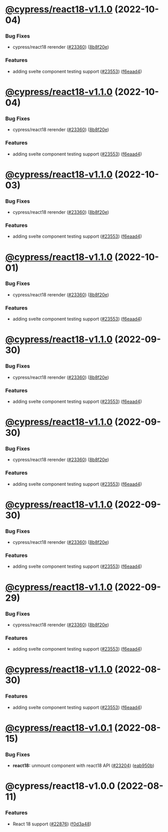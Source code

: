 # [@cypress/react18-v1.1.0](https://github.com/cypress-io/cypress/compare/@cypress/react18-v1.0.1...@cypress/react18-v1.1.0) (2022-10-04)


### Bug Fixes

* cypress/react18 rerender ([#23360](https://github.com/cypress-io/cypress/issues/23360)) ([8b8f20e](https://github.com/cypress-io/cypress/commit/8b8f20eec77d4c0a704aee7f7077dc92dbafb93f))


### Features

* adding svelte component testing support ([#23553](https://github.com/cypress-io/cypress/issues/23553)) ([f6eaad4](https://github.com/cypress-io/cypress/commit/f6eaad40e1836fa9db87c60defa5ae6f390c8fd8))

# [@cypress/react18-v1.1.0](https://github.com/cypress-io/cypress/compare/@cypress/react18-v1.0.1...@cypress/react18-v1.1.0) (2022-10-04)


### Bug Fixes

* cypress/react18 rerender ([#23360](https://github.com/cypress-io/cypress/issues/23360)) ([8b8f20e](https://github.com/cypress-io/cypress/commit/8b8f20eec77d4c0a704aee7f7077dc92dbafb93f))


### Features

* adding svelte component testing support ([#23553](https://github.com/cypress-io/cypress/issues/23553)) ([f6eaad4](https://github.com/cypress-io/cypress/commit/f6eaad40e1836fa9db87c60defa5ae6f390c8fd8))

# [@cypress/react18-v1.1.0](https://github.com/cypress-io/cypress/compare/@cypress/react18-v1.0.1...@cypress/react18-v1.1.0) (2022-10-03)


### Bug Fixes

* cypress/react18 rerender ([#23360](https://github.com/cypress-io/cypress/issues/23360)) ([8b8f20e](https://github.com/cypress-io/cypress/commit/8b8f20eec77d4c0a704aee7f7077dc92dbafb93f))


### Features

* adding svelte component testing support ([#23553](https://github.com/cypress-io/cypress/issues/23553)) ([f6eaad4](https://github.com/cypress-io/cypress/commit/f6eaad40e1836fa9db87c60defa5ae6f390c8fd8))

# [@cypress/react18-v1.1.0](https://github.com/cypress-io/cypress/compare/@cypress/react18-v1.0.1...@cypress/react18-v1.1.0) (2022-10-01)


### Bug Fixes

* cypress/react18 rerender ([#23360](https://github.com/cypress-io/cypress/issues/23360)) ([8b8f20e](https://github.com/cypress-io/cypress/commit/8b8f20eec77d4c0a704aee7f7077dc92dbafb93f))


### Features

* adding svelte component testing support ([#23553](https://github.com/cypress-io/cypress/issues/23553)) ([f6eaad4](https://github.com/cypress-io/cypress/commit/f6eaad40e1836fa9db87c60defa5ae6f390c8fd8))

# [@cypress/react18-v1.1.0](https://github.com/cypress-io/cypress/compare/@cypress/react18-v1.0.1...@cypress/react18-v1.1.0) (2022-09-30)


### Bug Fixes

* cypress/react18 rerender ([#23360](https://github.com/cypress-io/cypress/issues/23360)) ([8b8f20e](https://github.com/cypress-io/cypress/commit/8b8f20eec77d4c0a704aee7f7077dc92dbafb93f))


### Features

* adding svelte component testing support ([#23553](https://github.com/cypress-io/cypress/issues/23553)) ([f6eaad4](https://github.com/cypress-io/cypress/commit/f6eaad40e1836fa9db87c60defa5ae6f390c8fd8))

# [@cypress/react18-v1.1.0](https://github.com/cypress-io/cypress/compare/@cypress/react18-v1.0.1...@cypress/react18-v1.1.0) (2022-09-30)


### Bug Fixes

* cypress/react18 rerender ([#23360](https://github.com/cypress-io/cypress/issues/23360)) ([8b8f20e](https://github.com/cypress-io/cypress/commit/8b8f20eec77d4c0a704aee7f7077dc92dbafb93f))


### Features

* adding svelte component testing support ([#23553](https://github.com/cypress-io/cypress/issues/23553)) ([f6eaad4](https://github.com/cypress-io/cypress/commit/f6eaad40e1836fa9db87c60defa5ae6f390c8fd8))

# [@cypress/react18-v1.1.0](https://github.com/cypress-io/cypress/compare/@cypress/react18-v1.0.1...@cypress/react18-v1.1.0) (2022-09-30)


### Bug Fixes

* cypress/react18 rerender ([#23360](https://github.com/cypress-io/cypress/issues/23360)) ([8b8f20e](https://github.com/cypress-io/cypress/commit/8b8f20eec77d4c0a704aee7f7077dc92dbafb93f))


### Features

* adding svelte component testing support ([#23553](https://github.com/cypress-io/cypress/issues/23553)) ([f6eaad4](https://github.com/cypress-io/cypress/commit/f6eaad40e1836fa9db87c60defa5ae6f390c8fd8))

# [@cypress/react18-v1.1.0](https://github.com/cypress-io/cypress/compare/@cypress/react18-v1.0.1...@cypress/react18-v1.1.0) (2022-09-29)


### Bug Fixes

* cypress/react18 rerender ([#23360](https://github.com/cypress-io/cypress/issues/23360)) ([8b8f20e](https://github.com/cypress-io/cypress/commit/8b8f20eec77d4c0a704aee7f7077dc92dbafb93f))


### Features

* adding svelte component testing support ([#23553](https://github.com/cypress-io/cypress/issues/23553)) ([f6eaad4](https://github.com/cypress-io/cypress/commit/f6eaad40e1836fa9db87c60defa5ae6f390c8fd8))

# [@cypress/react18-v1.1.0](https://github.com/cypress-io/cypress/compare/@cypress/react18-v1.0.1...@cypress/react18-v1.1.0) (2022-08-30)


### Features

* adding svelte component testing support ([#23553](https://github.com/cypress-io/cypress/issues/23553)) ([f6eaad4](https://github.com/cypress-io/cypress/commit/f6eaad40e1836fa9db87c60defa5ae6f390c8fd8))

# [@cypress/react18-v1.0.1](https://github.com/cypress-io/cypress/compare/@cypress/react18-v1.0.0...@cypress/react18-v1.0.1) (2022-08-15)


### Bug Fixes

* **react18:** unmount component with react18 API ([#23204](https://github.com/cypress-io/cypress/issues/23204)) ([eab950b](https://github.com/cypress-io/cypress/commit/eab950bec013f9caf5836e3fa58670fde25e2684))

# @cypress/react18-v1.0.0 (2022-08-11)


### Features

* React 18 support ([#22876](https://github.com/cypress-io/cypress/issues/22876)) ([f0d3a48](https://github.com/cypress-io/cypress/commit/f0d3a4867907bf6e60468510daa883ccc8dcfb63))
